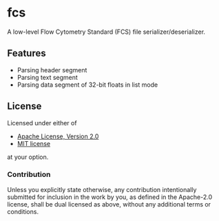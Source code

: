 # fcs

<!-- cargo-sync-readme start -->

A low-level Flow Cytometry Standard (FCS) file serializer/deserializer.

## Features

- Parsing header segment
- Parsing text segment
- Parsing data segment of 32-bit floats in list mode

<!-- cargo-sync-readme end -->

## License

Licensed under either of

- [Apache License, Version 2.0](LICENSE-APACHE)
- [MIT license](LICENSE-MIT)

at your option.

### Contribution

Unless you explicitly state otherwise, any contribution intentionally submitted
for inclusion in the work by you, as defined in the Apache-2.0 license, shall
be dual licensed as above, without any additional terms or conditions.

